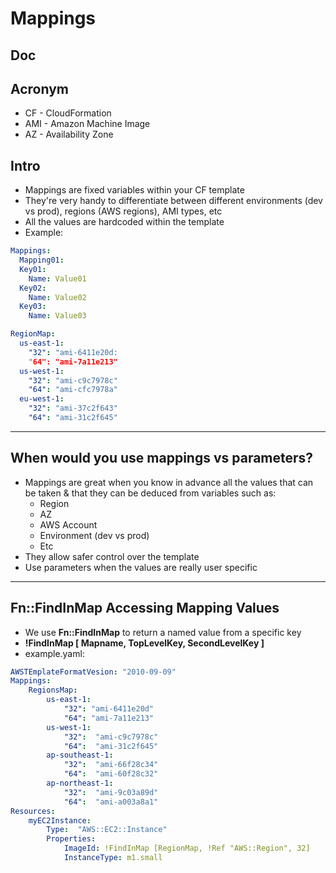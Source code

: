 # Mappings

## Doc

## Acronym
* CF - CloudFormation
* AMI - Amazon Machine Image
* AZ - Availability Zone

## Intro
* Mappings are fixed variables within your CF template
* They're very handy to differentiate between different environments (dev vs prod), regions (AWS regions), AMI types, etc
* All the values are hardcoded within the template
* Example:
````yaml
Mappings:
  Mapping01:
  Key01:
    Name: Value01
  Key02:
    Name: Value02
  Key03:
    Name: Value03
````
````yml
RegionMap:
  us-east-1:
    "32": "ami-6411e20d:
    "64": "ami-7a11e213"
  us-west-1:
    "32": "ami-c9c7978c"
    "64": "ami-cfc7978a"
  eu-west-1:
    "32": "ami-37c2f643"
    "64": "ami-31c2f645"
````

---

## When would you use mappings vs parameters?
* Mappings are great when you know in advance all the values that can be taken & that they can be deduced from variables such as:
    * Region
    * AZ
    * AWS Account
    * Environment (dev vs prod)
    * Etc
* They allow safer control over the template
* Use parameters when the values are really user specific

---

## Fn::FindInMap Accessing Mapping Values
* We use **Fn::FindInMap** to return a named value from a specific key
* **!FindInMap [ Mapname, TopLevelKey, SecondLevelKey ]**
* example.yaml:
````yml
AWSTEmplateFormatVesion: "2010-09-09"
Mappings:
    RegionsMap:
        us-east-1:
            "32": "ami-6411e20d"
            "64": "ami-7a11e213"
        us-west-1:
            "32":  "ami-c9c7978c"
            "64":  "ami-31c2f645"
        ap-southeast-1:
            "32":  "ami-66f28c34"
            "64":  "ami-60f28c32"
        ap-northeast-1:
            "32":  "ami-9c03a89d"
            "64":  "ami-a003a8a1"
Resources:
    myEC2Instance:
        Type:  "AWS::EC2::Instance"
        Properties:
            ImageId: !FindInMap [RegionMap, !Ref "AWS::Region", 32]
            InstanceType: m1.small
````
